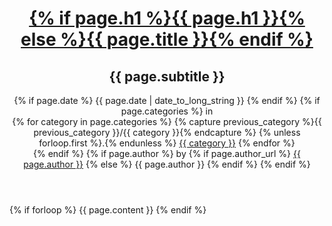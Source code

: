 <header>
  <hgroup>
    <h1><a href={{ page.url}}>{% if page.h1 %}{{ page.h1 }}{% else %}{{ page.title }}{% endif %}</a></h1>
    <h2>{{ page.subtitle }}</h2>
  </hgroup>
  {% if page.date %}
  <time pubdate="pubdate" datetime="{{ page.date | date_to_xmlschema }}">{{ page.date | date_to_long_string }}</time>
  {% endif %}
  {% if page.categories %} in
  <nav>
    {% for category in page.categories %}
      {% capture previous_category %}{{ previous_category }}/{{ category }}{% endcapture %}
      {% unless forloop.first %}.{% endunless %}
      <a href="{{ previous_category }}">{{ category }}</a>
    {% endfor %}
  </nav>
  {% endif %}
  {% if page.author %} by
    {% if page.author_url %}
      <a href="{{ page.author_url }}">{{ page.author }}</a>
    {% else %}
      {{ page.author }}
    {% endif %}
  {% endif %}
</header>
{% if forloop %}
{{ page.content }}
{% endif %}
